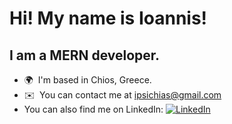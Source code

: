 Hi! My name is Ioannis!
========================================================================================================================================

I am a MERN developer.
--------------------

* 🌍  I'm based in Chios, Greece.
* ✉️  You can contact me at [ipsichias@gmail.com](mailto:ipsichias@gmail.com)
* You can also find me on LinkedIn: <a href="https://www.linkedin.com/in/ioannis-psychias/" target="_blank" rel="noopener noreferrer"><img src="https://img.shields.io/badge/-LinkedIn-0077B5?style=flat-square&logo=linkedin&logoColor=white" alt="LinkedIn"></a>




